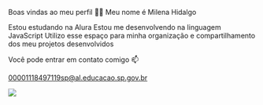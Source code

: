 Boas vindas ao meu perfil 💙💙
Meu nome é Milena Hidalgo

Estou estudando na Alura
Estou me desenvolvendo na linguagem JavaScript
Utilizo esse espaço para minha organização e compartilhamento dos meu projetos desenvolvidos

Você pode entrar em contato comigo 📫

00001118497119sp@al.educacao.sp.gov.br

![](https://tenor.com/dMNKFjyl1iT.gif)




